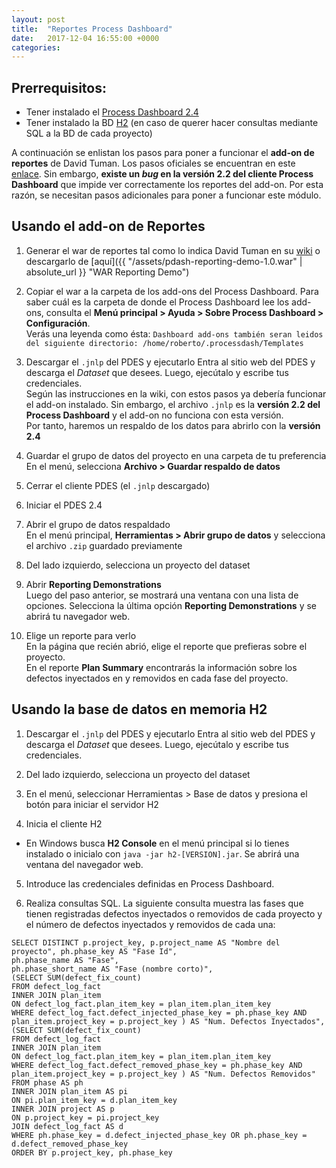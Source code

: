 ```yaml
---
layout: post
title:  "Reportes Process Dashboard"
date:   2017-12-04 16:55:00 +0000
categories:
---
```



## Prerrequisitos:
- Tener instalado el [Process Dashboard 2.4 ](https://www.processdash.com/download)
- Tener instalado la BD [H2](http://www.h2database.com/html/download.html) (en caso de querer hacer consultas mediante SQL a la BD de cada proyecto)

A continuación se enlistan los pasos para poner a funcionar el **add-on de reportes** de David Tuman. Los pasos oficiales se encuentran en este [enlace](https://github.com/dtuma/processdash-reporting-demo/wiki). Sin embargo, **existe un *bug* en la versión 2.2 del cliente Process Dashboard** que impide ver correctamente los reportes del add-on. Por esta razón, se necesitan pasos adicionales para poner a funcionar este módulo.

## Usando el add-on de Reportes
1. Generar el war de reportes tal como lo indica David Tuman en su [wiki](https://github.com/dtuma/processdash-reporting-demo/wiki) o descargarlo de [aquí]({{ "/assets/pdash-reporting-demo-1.0.war" | absolute_url }} "WAR Reporting Demo")
2. Copiar el war a la carpeta de los add-ons del Process Dashboard.
  Para saber cuál es la carpeta de donde el Process Dashboard lee los add-ons, consulta el **Menú principal > Ayuda > Sobre Process Dashboard > Configuración**.  
  Verás una leyenda como ésta:
  `Dashboard add-ons también seran leidos del siguiente directorio:
  /home/roberto/.processdash/Templates`

3. Descargar el `.jnlp` del PDES y ejecutarlo
  Entra al sitio web del PDES y descarga el *Dataset* que desees. Luego, ejecútalo y escribe tus credenciales.  
  Según las instrucciones en la wiki, con estos pasos ya debería funcionar el add-on instalado. Sin embargo, el archivo `.jnlp` es la **versión 2.2 del Process Dashboard** y el add-on no funciona con esta versión.  
  Por tanto, haremos un respaldo de los datos para abrirlo con la **versión 2.4**

4. Guardar el grupo de datos del proyecto en una carpeta de tu preferencia  
  En el menú, selecciona **Archivo > Guardar respaldo de datos**

5. Cerrar el cliente PDES (el `.jnlp` descargado)

6. Iniciar el PDES 2.4

7. Abrir el grupo de datos respaldado  
  En el menú principal, **Herramientas > Abrir grupo de datos** y selecciona el archivo `.zip` guardado previamente

8. Del lado izquierdo, selecciona un proyecto del dataset

8. Abrir **Reporting Demonstrations**  
  Luego del paso anterior, se mostrará una ventana con una lista de opciones. Selecciona la última opción **Reporting Demonstrations** y se abrirá tu navegador web.

9. Elige un reporte para verlo  
  En la página que recién abrió, elige el reporte que prefieras sobre el proyecto.  
  En el reporte **Plan Summary** encontrarás la información sobre los defectos inyectados en y removidos en cada fase del proyecto.

## Usando la base de datos en memoria H2

1. Descargar el `.jnlp` del PDES y ejecutarlo
  Entra al sitio web del PDES y descarga el *Dataset* que desees. Luego, ejecútalo y escribe tus credenciales.

2. Del lado izquierdo, selecciona un proyecto del dataset

3. En el menú, seleccionar Herramientas > Base de datos y presiona el botón para iniciar el servidor H2

4. Inicia el cliente H2
  - En Windows busca **H2 Console** en el menú principal si lo tienes instalado o inicialo con `java -jar h2-[VERSION].jar`. Se abrirá una ventana del navegador web.

5. Introduce las credenciales definidas en Process Dashboard.

6. Realiza consultas SQL. La siguiente consulta muestra las fases que tienen registradas defectos inyectados o removidos de cada proyecto y el número de defectos inyectados y removidos de cada una:
```
SELECT DISTINCT p.project_key, p.project_name AS "Nombre del proyecto", ph.phase_key AS "Fase Id",
ph.phase_name AS "Fase",
ph.phase_short_name AS "Fase (nombre corto)",
(SELECT SUM(defect_fix_count)
FROM defect_log_fact
INNER JOIN plan_item
ON defect_log_fact.plan_item_key = plan_item.plan_item_key
WHERE defect_log_fact.defect_injected_phase_key = ph.phase_key AND plan_item.project_key = p.project_key ) AS "Num. Defectos Inyectados",
(SELECT SUM(defect_fix_count)
FROM defect_log_fact
INNER JOIN plan_item
ON defect_log_fact.plan_item_key = plan_item.plan_item_key
WHERE defect_log_fact.defect_removed_phase_key = ph.phase_key AND plan_item.project_key = p.project_key ) AS "Num. Defectos Removidos"
FROM phase AS ph
INNER JOIN plan_item AS pi
ON pi.plan_item_key = d.plan_item_key
INNER JOIN project AS p
ON p.project_key = pi.project_key
JOIN defect_log_fact AS d
WHERE ph.phase_key = d.defect_injected_phase_key OR ph.phase_key = d.defect_removed_phase_key
ORDER BY p.project_key, ph.phase_key
```
